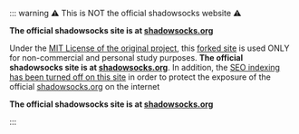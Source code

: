 ::: warning ⚠️ This is NOT the official shadowsocks website ⚠️

__The official shadowsocks site is at [shadowsocks.org](https://shadowsocks.org/)__

Under the [MIT License of the original project](https://github.com/shadowsocks/shadowsocks-org/blob/main/LICENSE), this
[forked site](https://github.com/QubitPi/shadowsocks) is used ONLY for non-commercial and personal study purposes. __The
official shadowsocks site is at [shadowsocks.org](https://shadowsocks.org/)__. In addition, the
[SEO indexing has been turned off on this site](https://github.com/QubitPi/shadowsocks/pull/4) in order to protect the
exposure of the official [shadowsocks.org](https://shadowsocks.org/) on the internet

__The official shadowsocks site is at [shadowsocks.org](https://shadowsocks.org/)__

:::
